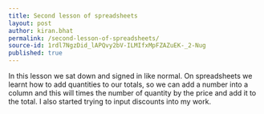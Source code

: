 ```yaml
---
title: Second lesson of spreadsheets
layout: post
author: kiran.bhat
permalink: /second-lesson-of-spreadsheets/
source-id: 1rdl7NgzDid_lAPQvy2bV-ILMIfxMpFZAZuEK-_2-Nug
published: true
---
```

In this lesson we sat down and signed in like normal. On spreadsheets we learnt how to add quantities to our totals, so we can add a number into a column and this will times the number of quantity by the price and add it to the total. I also started trying to input discounts into my work. 

